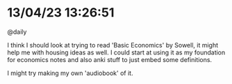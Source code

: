 # 13/04/23 13:26:51
@daily

I think I should look at trying to read 'Basic Economics' by Sowell, it might help me with housing ideas as well.
I could start at using it as my foundation for economics notes and also anki stuff to just embed some definitions.

I might try making my own 'audiobook' of it.
